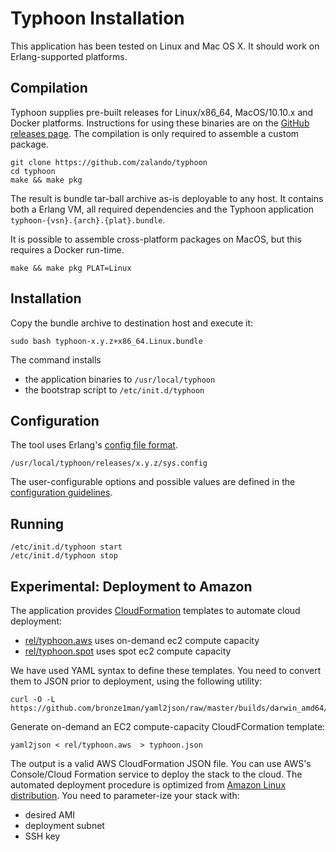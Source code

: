 # Typhoon Installation

This application has been tested on Linux and Mac OS X. It should work on Erlang-supported platforms.

## Compilation

Typhoon supplies pre-built releases for Linux/x86_64, MacOS/10.10.x and Docker platforms. Instructions for using these binaries are on the [GitHub releases page](https://github.com/zalando/typhoon/releases). The compilation is only required to assemble a custom package.

```
git clone https://github.com/zalando/typhoon
cd typhoon
make && make pkg
```

The result is bundle tar-ball archive as-is deployable to any host. It contains both a Erlang VM, all required dependencies and the Typhoon application `typhoon-{vsn}.{arch}.{plat}.bundle`.

It is possible to assemble cross-platform packages on MacOS, but this requires a Docker run-time.

```
make && make pkg PLAT=Linux 
```

## Installation

Copy the bundle archive to destination host and execute it:

```
sudo bash typhoon-x.y.z+x86_64.Linux.bundle
```

The command installs 
* the application binaries to `/usr/local/typhoon`
* the bootstrap script to `/etc/init.d/typhoon`


## Configuration

The tool uses Erlang's [config file format](http://www.erlang.org/doc/man/config.html).
```
/usr/local/typhoon/releases/x.y.z/sys.config
```

The user-configurable options and possible values are defined in the [configuration guidelines](config.md).

## Running

```
/etc/init.d/typhoon start
/etc/init.d/typhoon stop
```

## Experimental: Deployment to Amazon

The application provides [CloudFormation](https://aws.amazon.com/cloudformation/) templates to automate cloud deployment:
* [rel/typhoon.aws](../rel/typhoon.aws) uses on-demand ec2 compute capacity 
* [rel/typhoon.spot](../rel/typhoon.spot) uses spot ec2 compute capacity

We have used YAML syntax to define these templates. You need to convert them to JSON prior to deployment, using the following utility:

```
curl -O -L https://github.com/bronze1man/yaml2json/raw/master/builds/darwin_amd64/yaml2json
```

Generate on-demand an EC2 compute-capacity CloudFCormation template:
```
yaml2json < rel/typhoon.aws  > typhoon.json
``` 

The output is a valid AWS CloudFormation JSON file. You can use AWS's Console/Cloud Formation service to deploy the stack to the cloud. The automated deployment procedure is optimized from [Amazon Linux distribution](https://aws.amazon.com/amazon-linux-ami). You need to parameter-ize your stack with:
* desired AMI
* deployment subnet
* SSH key
